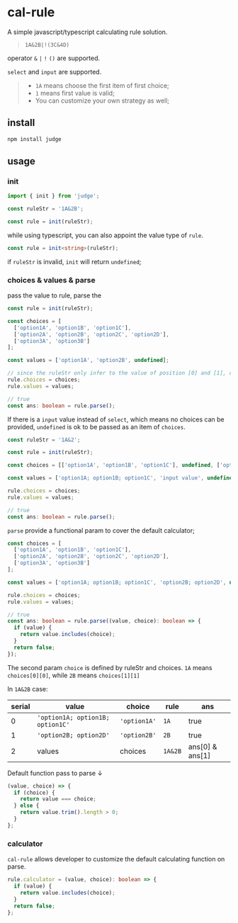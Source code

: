 # cal-rule

A simple javascript/typescript calculating rule solution.

> `1A&2B|!(3C&4D)`

operator `&` `|` `!` `()` are supported.

`select` and `input` are supported.

> - `1A` means choose the first item of first choice;
> - `1` means first value is valid;
> - You can customize your own strategy as well;

## install

```bash
npm install judge
```

## usage

### init

```javascript
import { init } from 'judge';

const ruleStr = '1A&2B';

const rule = init(ruleStr);
```

while using typescript, you can also appoint the value type of `rule`.

```typescript
const rule = init<string>(ruleStr);
```

if `ruleStr` is invalid, `init` will return `undefined`;

### choices & values & parse

pass the value to rule, parse the

```typescript
const rule = init(ruleStr);

const choices = [
  ['option1A', 'option1B', 'option1C'],
  ['option2A', 'option2B', 'option2C', 'option2D'],
  ['option3A', 'option3B']
];

const values = ['option1A', 'option2B', undefined];

// since the ruleStr only infer to the value of position [0] and [1], choices[2] and values[2] will be passed but ignored.
rule.choices = choices;
rule.values = values;

// true
const ans: boolean = rule.parse();
```

If there is a `input` value instead of `select`, which means no choices can be provided, `undefined` is ok to be passed as an item of `choices`.

```typescript
const ruleStr = '1A&2';

const rule = init(ruleStr);

const choices = [['option1A', 'option1B', 'option1C'], undefined, ['option3A', 'option3B']];

const values = ['option1A; option1B; option1C', 'input value', undefined];

rule.choices = choices;
rule.values = values;

// true
const ans: boolean = rule.parse();
```

`parse` provide a functional param to cover the default calculator;

```typescript
const choices = [
  ['option1A', 'option1B', 'option1C'],
  ['option2A', 'option2B', 'option2C', 'option2D'],
  ['option3A', 'option3B']
];

const values = ['option1A; option1B; option1C', 'option2B; option2D', undefined];

rule.choices = choices;
rule.values = values;

// true
const ans: boolean = rule.parse((value, choice): boolean => {
  if (value) {
    return value.includes(choice);
  }
  return false;
});
```

The second param `choice` is defined by ruleStr and choices. `1A` means `choices[0][0]`, while `2B` means `choices[1][1]`

In `1A&2B` case:

| serial | value                            | choice       | rule    | ans             |
| ------ | -------------------------------- | ------------ | ------- | --------------- |
| 0      | `'option1A; option1B; option1C'` | `'option1A'` | `1A`    | true            |
| 1      | `'option2B; option2D'`           | `'option2B'` | `2B`    | true            |
| 2      | values                           | choices      | `1A&2B` | ans[0] & ans[1] |

Default function pass to parse ↓

```typescript
(value, choice) => {
  if (choice) {
    return value === choice;
  } else {
    return value.trim().length > 0;
  }
};
```

### calculator

`cal-rule` allows developer to customize the default calculating function on parse.

```typescript
rule.calculator = (value, choice): boolean => {
  if (value) {
    return value.includes(choice);
  }
  return false;
};
```

